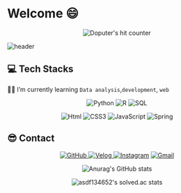 


# Welcome :smile:

<div align=center><img src="https://hits.seeyoufarm.com/api/count/incr/badge.svg?url=https%3A%2F%2Fgithub.com%2Fholawan&count_bg=%2379C83D&title_bg=%23555555&icon=ghostery.svg&icon_color=%23FFFFFF&title=hits&edge_flat=false" alt="Doputer's hit counter" /></div>

![header](https://capsule-render.vercel.app/api?type=waving&color=8BF95D&height=200&descAlign=50&fontAlign=50&section=header&text=DongwanKim&fontSize=65&fontColor=2E2E2E&animation=twinkling) 



## 💻 Tech Stacks 

  :man_student: I’m currently learning `Data analysis`,`development`, `web`

<div align=center><img alt="Python" src ="https://img.shields.io/badge/Python-3776AB.svg?&style=for-the-badge&logo=Python&logoColor=white"/>  <img alt="R" src ="https://img.shields.io/badge/R-blue.svg?&style=for-the-badge&logo=R&logoColor=white"/> <img alt="SQL" src ="https://img.shields.io/badge/sql-007396.svg?&style=for-the-badge&logo=sqlite&logoColor=white"/><br>

<img alt="Html" src ="https://img.shields.io/badge/HTML-E34F26.svg?&style=for-the-badge&logo=HTML5&logoColor=white"/> <img alt="CSS3" src ="https://img.shields.io/badge/CSS3-FF9933.svg?&style=for-the-badge&logo=CSS3&logoColor=white"/>  <img alt="JavaScript" src ="https://img.shields.io/badge/JavaScript-F7DF1E.svg?&style=for-the-badge&logo=JavaScript&logoColor=white"/> <img alt="Spring" src ="https://img.shields.io/badge/Django-6DB33F.svg?&style=for-the-badge&logo=Django&logoColor=white"/> <br>

</div>

## :sunglasses: Contact

<div align=center>

<a href = "https://github.com/holawan"><img alt="GitHub" src ="https://img.shields.io/badge/GitHub-181717.svg?&style=for-the-badge&logo=GitHub&logoColor=white"/>
    </a> <a href = "https://velog.io/@holawan/"> <img alt="Velog" src ="https://img.shields.io/badge/velog-20c997??&style=for-the-badge"/></a><a href = "https://instagram.com/hola_wan"> <img alt="Instagram" src ="https://img.shields.io/badge/Instagram-E4405F.svg?&style=for-the-badge&logo=Instagram&logoColor=white"/></a> <a href="https://mail.google.com/mail/?view=cm&amp;fs=1&amp;to=asdf134652@gmail.com" target="_blank"><img alt="Gmail" src 
="https://img.shields.io/badge/asdf134652@gmail.com-EA4335.svg?&style=for-the-badge&logo=Gmail&logoColor=white"/></a>



![Anurag's GitHub stats](https://github-readme-stats.vercel.app/api?username=holawan&show_icons=true&theme=radical)



![asdf134652's solved.ac stats](https://github-readme-solvedac.hyp3rflow.vercel.app/api/?handle=asdf134652)



</div>

<br />
